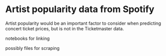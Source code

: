 # Artist popularity data from Spotify

Artist popularity would be an important factor to consider when predicting concert ticket prices, but is not in the Ticketmaster data. 

notebooks for linking

possibly files for scraping